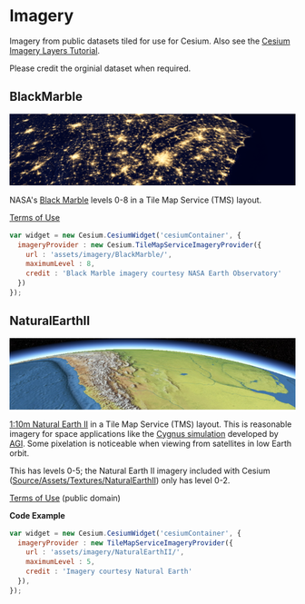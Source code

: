 Imagery
=======

Imagery from public datasets tiled for use for Cesium.  Also see the [Cesium Imagery Layers Tutorial](http://cesium.agi.com/2013/01/04/Cesium-Imagery-Layers-Tutorial/).

Please credit the orginial dataset when required.

BlackMarble
------------

![](images/BlackMarble.png)

NASA's [Black Marble](http://earthobservatory.nasa.gov/Features/NightLights/) levels 0-8 in a Tile Map Service (TMS) layout.

[Terms of Use](http://www.nasa.gov/audience/formedia/features/MP_Photo_Guidelines.html)

```javascript
var widget = new Cesium.CesiumWidget('cesiumContainer', {
  imageryProvider : new Cesium.TileMapServiceImageryProvider({
    url : 'assets/imagery/BlackMarble/',
    maximumLevel : 8,
    credit : 'Black Marble imagery courtesy NASA Earth Observatory'
  })
});
```

NaturalEarthII
--------------

![](images/NaturalEarthII.png)

[1:10m Natural Earth II](http://www.naturalearthdata.com/downloads/10m-raster-data/10m-natural-earth-2/) in a Tile Map Service (TMS) layout.  This is reasonable imagery for space applications like the [Cygnus simulation](http://cesium.agi.com/cygnus/) developed by [AGI](http://www.agi.com/).  Some pixelation is noticeable when viewing from satellites in low Earth orbit.

This has levels 0-5; the Natural Earth II imagery included with Cesium ([Source/Assets/Textures/NaturalEarthII](https://github.com/AnalyticalGraphicsInc/cesium/tree/master/Source/Assets/Textures/NaturalEarthII)) only has level 0-2.

[Terms of Use](http://www.naturalearthdata.com/about/terms-of-use/) (public domain)

**Code Example**

```javascript
var widget = new Cesium.CesiumWidget('cesiumContainer', {
  imageryProvider : new TileMapServiceImageryProvider({
    url : 'assets/imagery/NaturalEarthII/',
    maximumLevel : 5,
    credit : 'Imagery courtesy Natural Earth'
  }),
});

```
